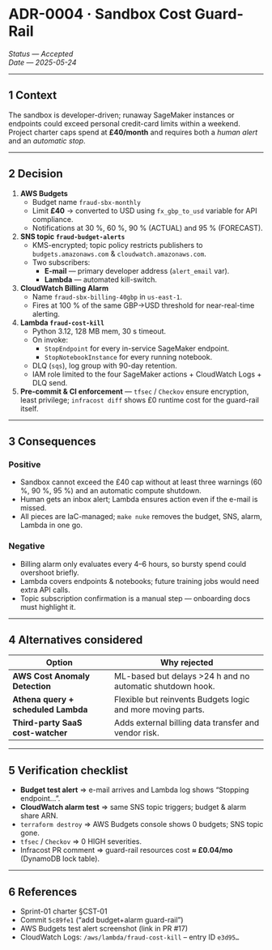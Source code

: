 # ADR-0004 · Sandbox Cost Guard-Rail

*Status — Accepted  
Date — 2025-05-24*

---

## 1 Context
The sandbox is developer-driven; runaway SageMaker instances or endpoints could exceed personal credit-card limits within a weekend.  
Project charter caps spend at **£40/month** and requires both a *human alert* and an *automatic stop*.

---

## 2 Decision
1. **AWS Budgets**  
   * Budget name `fraud-sbx-monthly`  
   * Limit **£40** → converted to USD using `fx_gbp_to_usd` variable for API compliance.  
   * Notifications at 30 %, 60 %, 90 % (ACTUAL) and 95 % (FORECAST).  
2. **SNS topic `fraud-budget-alerts`**  
   * KMS-encrypted; topic policy restricts publishers to `budgets.amazonaws.com` & `cloudwatch.amazonaws.com`.  
   * Two subscribers:  
     * **E-mail** — primary developer address (`alert_email` var).  
     * **Lambda** — automated kill-switch.  
3. **CloudWatch Billing Alarm**  
   * Name `fraud-sbx-billing-40gbp` in `us-east-1`.  
   * Fires at 100 % of the same GBP→USD threshold for near-real-time alerting.  
4. **Lambda `fraud-cost-kill`**  
   * Python 3.12, 128 MB mem, 30 s timeout.  
   * On invoke:  
     * `StopEndpoint` for every in-service SageMaker endpoint.  
     * `StopNotebookInstance` for every running notebook.  
   * DLQ (`sqs`), log group with 90-day retention.  
   * IAM role limited to the four SageMaker actions + CloudWatch Logs + DLQ send.  
5. **Pre-commit & CI enforcement** — `tfsec` / `Checkov` ensure encryption, least privilege; `infracost diff` shows £0 runtime cost for the guard-rail itself.

---

## 3 Consequences

### Positive
* Sandbox cannot exceed the £40 cap without at least three warnings (60 %, 90 %, 95 %) and an automatic compute shutdown.  
* Human gets an inbox alert; Lambda ensures action even if the e-mail is missed.  
* All pieces are IaC-managed; `make nuke` removes the budget, SNS, alarm, Lambda in one go.

### Negative
* Billing alarm only evaluates every 4–6 hours, so bursty spend could overshoot briefly.  
* Lambda covers endpoints & notebooks; future training jobs would need extra API calls.  
* Topic subscription confirmation is a manual step — onboarding docs must highlight it.

---

## 4 Alternatives considered
| Option                              | Why rejected                                                |
|-------------------------------------|-------------------------------------------------------------|
| **AWS Cost Anomaly Detection**      | ML-based but delays >24 h and no automatic shutdown hook.   |
| **Athena query + scheduled Lambda** | Flexible but reinvents Budgets logic and more moving parts. |
| **Third-party SaaS cost-watcher**   | Adds external billing data transfer and vendor risk.        |

---

## 5 Verification checklist
* **Budget test alert** ⇒ e-mail arrives and Lambda log shows “Stopping endpoint…”.  
* **CloudWatch alarm test** ⇒ same SNS topic triggers; budget & alarm share ARN.  
* `terraform destroy` ⇒ AWS Budgets console shows 0 budgets; SNS topic gone.  
* `tfsec` / `Checkov` ⇒ 0 HIGH severities.  
* Infracost PR comment ⇒ guard-rail resources cost **≈ £0.04/mo** (DynamoDB lock table).

---

## 6 References
* Sprint-01 charter §CST-01  
* Commit `5c89fe1` (“add budget+alarm guard-rail”)  
* AWS Budgets test alert screenshot (link in PR #17)  
* CloudWatch Logs: `/aws/lambda/fraud-cost-kill` – entry ID `e3d95…`
